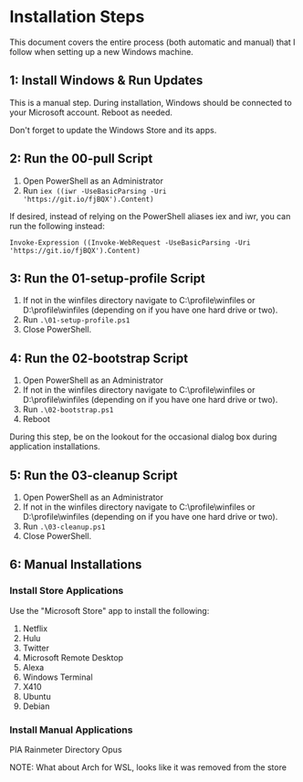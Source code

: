 # Installation Steps

This document covers the entire process (both automatic and manual) that I follow when setting up a new Windows machine.

## 1: Install Windows & Run Updates

This is a manual step.  During installation, Windows should be connected to your Microsoft account.
Reboot as needed.

Don't forget to update the Windows Store and its apps.

## 2: Run the 00-pull Script

1. Open PowerShell as an Administrator
2. Run `iex ((iwr -UseBasicParsing -Uri 'https://git.io/fjBQX').Content)`

If desired, instead of relying on the PowerShell aliases iex and iwr, you can run the following instead:

`Invoke-Expression ((Invoke-WebRequest -UseBasicParsing -Uri 'https://git.io/fjBQX').Content)`

## 3: Run the 01-setup-profile Script

1. If not in the winfiles directory navigate to C:\profile\winfiles or D:\profile\winfiles (depending on if you have one hard drive or two).
2. Run `.\01-setup-profile.ps1`
3. Close PowerShell.

## 4: Run the 02-bootstrap Script

1. Open PowerShell as an Administrator
2. If not in the winfiles directory navigate to C:\profile\winfiles or D:\profile\winfiles (depending on if you have one hard drive or two).
3. Run `.\02-bootstrap.ps1`
4. Reboot

During this step, be on the lookout for the occasional dialog box during application installations.

## 5: Run the 03-cleanup Script

1. Open PowerShell as an Administrator
2. If not in the winfiles directory navigate to C:\profile\winfiles or D:\profile\winfiles (depending on if you have one hard drive or two).
3. Run `.\03-cleanup.ps1`
3. Close PowerShell.

## 6: Manual Installations

### Install Store Applications

Use the "Microsoft Store" app to install the following:

1. Netflix
2. Hulu
3. Twitter
4. Microsoft Remote Desktop
5. Alexa
6. Windows Terminal
7. X410
8. Ubuntu
9. Debian

### Install Manual Applications

PIA
Rainmeter
Directory Opus


NOTE: What about Arch for WSL, looks like it was removed from the store
